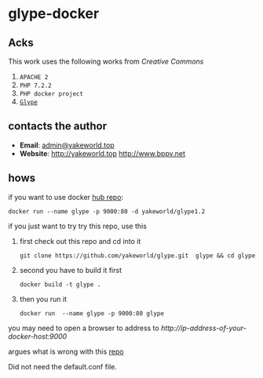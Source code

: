 # glype-docker

## Acks
This work uses the following works from *Creative Commons*

1. `APACHE 2`
2. `PHP 7.2.2`
3. `PHP docker project`
4. [`Glype`](https://github.com/Abban/glype)

## contacts the author

* **Email**: [admin@yakeworld.top](mailto:admin@yakeworld.top)
* **Website**: http://yakeworld.top http://www.bppv.net


## hows

if you want to use docker [hub repo](https://hub.docker.com/r/yakeworld/glype1.2/):

    docker run --name glype -p 9000:80 -d yakeworld/glype1.2

if you just want to try try this repo, use this

1. first check out this repo and cd into it

       git clone https://github.com/yakeworld/glype.git  glype && cd glype

2. second you have to build it first

       docker build -t glype .

3. then you run it

       docker run  --name glype -p 9000:80 glype

you may need to open a browser to address to *http://ip-address-of-your-docker-host:9000*


argues
what is wrong with this <a href='https://hub.docker.com/r/cinqsoong/glype/'>repo</a>

Did not need the default.conf file.
